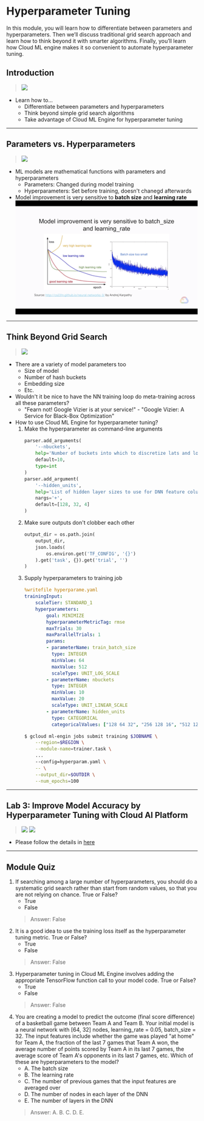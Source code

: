 # Hyperparameter Tuning

In this module, you will learn how to differentiate between parameters and hyperparameters. Then we’ll discuss traditional grid search approach and learn how to think beyond it with smarter algorithms. Finally, you’ll learn how Cloud ML engine makes it so convenient to automate hyperparameter tuning.

## Introduction

> [![](https://img.youtube.com/vi/fEGi9C_guFE/0.jpg)](https://youtu.be/fEGi9C_guFE)

* Learn how to...
    * Differentiate between parameters and hyperparameters
    * Think beyond simple grid search algorithms
    * Take advantage of Cloud ML Engine for hyperparameter tuning

---
## Parameters vs. Hyperparameters

> [![](https://img.youtube.com/vi/uzmFjlYPJT0/0.jpg)](https://youtu.be/uzmFjlYPJT0)

* ML models are mathematical functions with parameters and hyperparameters
    * Parameters: Changed during model training
    * Hyperparameters: Set before training, doesn't chanegd afterwards
* Model improvement is very sensitive to **batch size** and **learning rate**
    ![](../../../res/img/Coursera/ArtScienceML/ArtScienceML-3-1.png)

---
## Think Beyond Grid Search

> [![](https://img.youtube.com/vi/xh2rgXv_WtE/0.jpg)](https://youtu.be/xh2rgXv_WtE)

* There are a variety of model parameters too
    * Size of model
    * Number of hash buckets
    * Embedding size
    * Etc.
* Wouldn't it be nice to have the NN training loop do meta-training across all these parameters?
    * "Fearn not! Google Vizier is at your service!" - "Google Vizier: A Service for Black-Box Optimization"
* How to use Cloud ML Engine for hyperparameter tuning?
    1. Make the hyperparameter as command-line arguments
        ```python
        parser.add_arguments(
            '--nbuckets',
            help='Number of buckets into which to discretize lats and lons',
            default=10,
            type=int
        )
        parser.add_argument(
            '--hidden_units',
            help='List of hidden layer sizes to use for DNN feature columns',
            nargs='+',
            default=[128, 32, 4]
        )
        ```
    2. Make sure outputs don't clobber each other
        ```python
        output_dir = os.path.join(
            output_dir,
            json.loads(
                os.environ.get('TF_CONFIG', '{}')
            ).get('task', {}).get('trial', '')
        )
        ```
    3. Supply hyperparameters to training job
        ```yaml
        %writefile hyperparame.yaml
        trainingInput:
            scaleTier: STANDARD_1
            hyperparameters:
                goal: MINIMIZE
                hyperparameterMetricTag: rmse
                maxTrials: 30
                maxParallelTrials: 1
                params:
                - parameterName: train_batch_size
                  type: INTEGER
                  minValue: 64
                  maxValue: 512
                  scaleType: UNIT_LOG_SCALE
                - parameterName: nbuckets
                  type: INTEGER
                  minValue: 10
                  maxValue: 20
                  scaleType: UNIT_LINEAR_SCALE
                - parameterName: hidden_units
                  type: CATEGORICAL
                  categoricalValues: ["128 64 32", "256 128 16", "512 128 64"]
        ```
        ```bash
        $ gcloud ml-engin jobs submit training $JOBNAME \
            --region=$REGION \
            --module-name=trainer.task \
            ...
            --config=hyperparam.yaml \
            -- \
            --output_dir=$OUTDIR \
            --num_epochs=100
        ```

---
## Lab 3: Improve Model Accuracy by Hyperparameter Tuning with Cloud AI Platform

> [![](https://img.youtube.com/vi/_ahcO3o3BsE/0.jpg)](https://youtu.be/_ahcO3o3BsE)
> [![](https://img.youtube.com/vi/Q3AHZU5aoWk/0.jpg)](https://youtu.be/Q3AHZU5aoWk)

* Please follow the details in [here](./Lab-3.md)

---
## Module Quiz

1. If searching among a large number of hyperparameters, you should do a systematic grid search rather than start from random values, so that you are not relying on chance. True or False?
    * True
    * False
    > Answer: False
2. It is a good idea to use the training loss itself as the hyperparameter tuning metric. True or False?
    * True
    * False
    > Answer: False
3. Hyperparameter tuning in Cloud ML Engine involves adding the appropriate TensorFlow function call to your model code. True or False?
    * True
    * False
    > Answer: False
4. You are creating a model to predict the outcome (final score difference) of a basketball game between Team A and Team B. Your initial model is a neural network with [64, 32] nodes, learning_rate = 0.05, batch_size = 32. The input features include whether the game was played "at home" for Team A, the fraction of the last 7 games that Team A won, the average number of points scored by Team A in its last 7 games, the average score of Team A's opponents in its last 7 games, etc. Which of these are hyperparameters to the model?
    * A. The batch size
    * B. The learning rate
    * C. The number of previous games that the input features are averaged over
    * D. The number of nodes in each layer of the DNN
    * E. The number of layers in the DNN
    > Answer: A. B. C. D. E.
